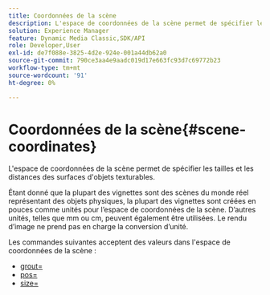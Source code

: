 ```yaml
---
title: Coordonnées de la scène
description: L'espace de coordonnées de la scène permet de spécifier les tailles et les distances des surfaces d'objets texturables.
solution: Experience Manager
feature: Dynamic Media Classic,SDK/API
role: Developer,User
exl-id: de7f088e-3825-4d2e-924e-001a44db62a0
source-git-commit: 790ce3aa4e9aadc019d17e663fc93d7c69772b23
workflow-type: tm+mt
source-wordcount: '91'
ht-degree: 0%

---
```


# Coordonnées de la scène{#scene-coordinates}

L&#39;espace de coordonnées de la scène permet de spécifier les tailles et les distances des surfaces d&#39;objets texturables.

Étant donné que la plupart des vignettes sont des scènes du monde réel représentant des objets physiques, la plupart des vignettes sont créées en pouces comme unités pour l’espace de coordonnées de la scène. D’autres unités, telles que mm ou cm, peuvent également être utilisées. Le rendu d’image ne prend pas en charge la conversion d’unité.

Les commandes suivantes acceptent des valeurs dans l&#39;espace de coordonnées de la scène :

* [grout=](../../../../../../ir-api/http-protocol/image-rendering-api-ref/c-ir-http-protocol-ref/c-ir-http-protocol-command-reference/r-ir-grout.md#reference-73651cbbbc344adba2626ef950d3672a)
* [pos=](../../../../../../ir-api/http-protocol/image-rendering-api-ref/c-ir-http-protocol-ref/c-ir-http-protocol-command-reference/r-ir-pos.md#reference-22c10904a0ce4c8bb41c2c78104221b8)
* [size=](../../../../../../ir-api/http-protocol/image-rendering-api-ref/c-ir-http-protocol-ref/c-ir-http-protocol-command-reference/r-ir-http-size.md#reference-1220d6fbcde4479aba91de7adacdc988)
